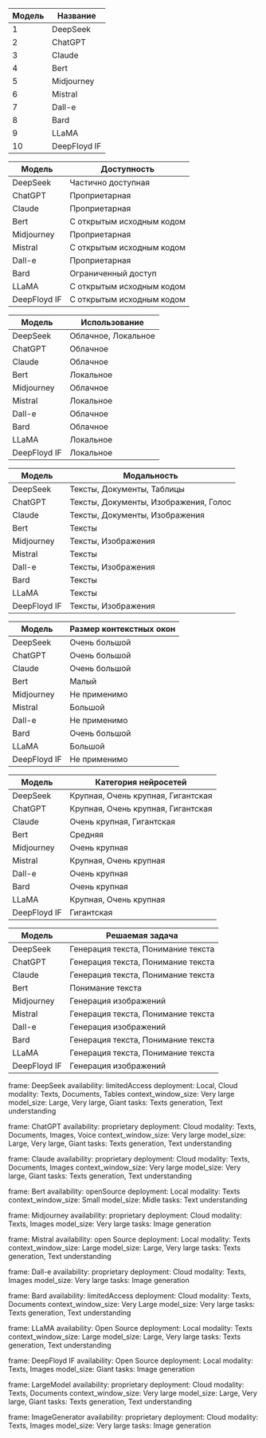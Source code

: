 
| Модель | Название     |
| ------ | ------------ |
| 1      | DeepSeek     |
| 2      | ChatGPT      |
| 3      | Claude       |
| 4      | Bert         |
| 5      | Midjourney   |
| 6      | Mistral      |
| 7      | Dall-e       |
| 8      | Bard         |
| 9      | LLaMA        |
| 10     | DeepFloyd IF |

| Модель       | Доступность               |
| ------------ | ------------------------- |
| DeepSeek     | Частично доступная        |
| ChatGPT      | Проприетарная             |
| Claude       | Проприетарная             |
| Bert         | С открытым исходным кодом |
| Midjourney   | Проприетарная             |
| Mistral      | С открытым исходным кодом |
| Dall-e       | Проприетарная             |
| Bard         | Ограниченный доступ       |
| LLaMA        | С открытым исходным кодом |
| DeepFloyd IF | С открытым исходным кодом |

| Модель       | Использование       |
| ------------ | ------------------- |
| DeepSeek     | Облачное, Локальное |
| ChatGPT      | Облачное            |
| Claude       | Облачное            |
| Bert         | Локальное           |
| Midjourney   | Облачное            |
| Mistral      | Локальное           |
| Dall-e       | Облачное            |
| Bard         | Облачное            |
| LLaMA        | Локальное           |
| DeepFloyd IF | Локальное           |

| Модель       | Модальность                           |
| ------------ | ------------------------------------- |
| DeepSeek     | Тексты, Документы, Таблицы            |
| ChatGPT      | Тексты, Документы, Изображения, Голос |
| Claude       | Тексты, Документы, Изображения        |
| Bert         | Тексты                                |
| Midjourney   | Тексты, Изображения                   |
| Mistral      | Тексты                                |
| Dall-e       | Тексты, Изображения                   |
| Bard         | Тексты                                |
| LLaMA        | Тексты                                |
| DeepFloyd IF | Тексты, Изображения                   |

| Модель       | Размер контекстных окон |
| ------------ | ----------------------- |
| DeepSeek     | Очень большой           |
| ChatGPT      | Очень большой           |
| Claude       | Очень большой           |
| Bert         | Малый                   |
| Midjourney   | Не применимо            |
| Mistral      | Большой                 |
| Dall-e       | Не применимо            |
| Bard         | Очень большой           |
| LLaMA        | Большой                 |
| DeepFloyd IF | Не применимо            |

| Модель       | Категория нейросетей               |
| ------------ | ---------------------------------- |
| DeepSeek     | Крупная, Очень крупная, Гигантская |
| ChatGPT      | Крупная, Очень крупная, Гигантская |
| Claude       | Очень крупная, Гигантская          |
| Bert         | Средняя                            |
| Midjourney   | Очень крупная                      |
| Mistral      | Крупная, Очень крупная             |
| Dall-e       | Очень крупная                      |
| Bard         | Очень крупная                      |
| LLaMA        | Крупная, Очень крупная             |
| DeepFloyd IF | Гигантская                         |

| Модель       | Решаемая задача                    |
| ------------ | ---------------------------------- |
| DeepSeek     | Генерация текста, Понимание текста |
| ChatGPT      | Генерация текста, Понимание текста |
| Claude       | Генерация текста, Понимание текста |
| Bert         | Понимание текста                   |
| Midjourney   | Генерация изображений              |
| Mistral      | Генерация текста, Понимание текста |
| Dall-e       | Генерация изображений              |
| Bard         | Генерация текста, Понимание текста |
| LLaMA        | Генерация текста, Понимание текста |
| DeepFloyd IF | Генерация изображений              |

frame: DeepSeek
availability: limitedAccess
deployment: Local, Cloud
modality: Texts, Documents, Tables
context_window_size: Very large
model_size: Large, Very large, Giant
tasks: Texts generation, Text understanding

frame: ChatGPT
availability: proprietary
deployment: Cloud
modality: Texts, Documents, Images, Voice
context_window_size: Very large
model_size: Large, Very large, Giant
tasks: Texts generation, Text understanding

frame: Claude
availability: proprietary
deployment: Cloud
modality: Texts, Documents, Images
context_window_size: Very large
model_size: Very large, Giant
tasks: Texts generation, Text understanding

frame: Bert
availability: openSource
deployment: Local
modality: Texts
context_window_size: Small
model_size: Midle
tasks: Text understanding

frame: Midjourney
availability: proprietary
deployment: Cloud
modality: Texts, Images
model_size: Very large
tasks: Image generation

frame: Mistral
availability: open Source
deployment: Local
modality: Texts
context_window_size: Large
model_size: Large, Very large
tasks: Texts generation, Text understanding

frame: Dall-e
availability: proprietary
deployment: Cloud
modality: Texts, Images
model_size: Very large
tasks: Image generation

frame: Bard
availability: limitedAccess
deployment: Cloud
modality: Texts, Documents
context_window_size: Very Large
model_size: Very large
tasks: Texts generation, Text understanding

frame: LLaMA
availability: Open Source
deployment: Local
modality: Texts
context_window_size: Large
model_size: Large, Very large
tasks: Texts generation, Text understanding

frame: DeepFloyd IF
availability: Open Source
deployment: Local
modality: Texts, Images
model_size: Giant
tasks: Image generation

frame: LargeModel
availability: proprietary
deployment: Cloud
modality: Texts, Documents
context_window_size: Very large
model_size: Large, Very large, Giant
tasks: Texts generation, Text understanding

frame: ImageGenerator
availability: proprietary
deployment: Cloud
modality: Texts, Images
model_size: Very large
tasks: Image generation

